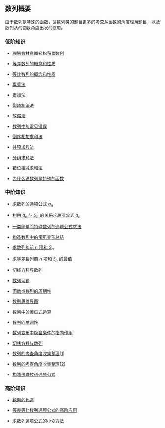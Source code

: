 ## 数列概要

由于数列是特殊的函数，故数列类的题目更多的考查从函数的角度理解题目，以及数列从的函数角度出发的应用。

### 低阶知识

*  <a  href=" http://www.cnblogs.com/wanghai0666/p/6268370.html "  target="_blank" >理解教材意图轻松积累数列 </a> 

* <a  href=" https://www.cnblogs.com/wanghai0666/p/10193879.html  "  target="_blank" >等差数列的概念和性质</a>  

* <a  href="https://www.cnblogs.com/wanghai0666/p/10212401.html "  target="_blank" >等比数列的概念和性质</a>  

* <a  href="https://www.cnblogs.com/wanghai0666/p/10604115.html "  target="_blank">累乘法</a> 

* <a  href="https://www.cnblogs.com/wanghai0666/p/10604109.html "  target="_blank">累加法</a>  

* <a  href=" https://www.cnblogs.com/wanghai0666/p/9524701.html "  target="_blank" >裂项相消法</a>

* <a  href=" https://www.cnblogs.com/wanghai0666/p/5867164.html "  target="_blank" >放缩法</a>   

* <a  href="https://www.cnblogs.com/wanghai0666/p/10550707.html "  target="_blank">数列中的常见错误</a>  

* <a  href="https://www.cnblogs.com/wanghai0666/p/12352964.html"  target="_blank">倒序相加求和法</a>  

* <a  href="https://www.cnblogs.com/wanghai0666/p/12350014.html"  target="_blank">并项求和法</a>  

* <a  href="https://www.cnblogs.com/wanghai0666/p/12350177.html"  target="_blank">分组求和法</a>

* <a  href="https://www.cnblogs.com/wanghai0666/p/12350590.html"  target="_blank">错位相减求和法</a>

* <a  href=" https://www.cnblogs.com/wanghai0666/p/8408629.html  "  target="_blank" >为什么说数列是特殊的函数 </a>

### 中阶知识

*  <a  href=" https://www.cnblogs.com/wanghai0666/p/9428910.html  "  target="_blank" >求数列的通项公式 $a_n$ </a>

* <a  href="https://www.cnblogs.com/wanghai0666/p/10604125.html "  target="_blank">利用 $a_n$ 与 $S_n$ 的关系求通项公式 $a_n$ </a>  

* <a  href="https://www.cnblogs.com/wanghai0666/p/12932762.html"  target="_blank">一类简单而特殊数列的通项公式求法</a> 
  
* <a  href=" https://www.cnblogs.com/wanghai0666/p/10182054.html  "  target="_blank" >构造数列中的常见变形总结</a>

* <a  href=" https://www.cnblogs.com/wanghai0666/p/9428928.html "  target="_blank" >求数列的前 $n$ 项和 $S_n$ </a>

* <a  href=" https://www.cnblogs.com/wanghai0666/p/8329377.html  "  target="_blank" >求等差数列前 $n$ 项和 $S_n$ 的最值 </a>  

* <a  href=" https://www.cnblogs.com/wanghai0666/p/7874937.html   "  target="_blank" >切线方程与数列</a>  

* <a  href="http://www.cnblogs.com/wanghai0666/p/6259985.html  "  target="_blank" >数列习题</a>

* <a  href=" http://www.cnblogs.com/wanghai0666/p/6762835.html  "  target="_blank" >函数或数列的周期性</a> 

* <a  href=" https://www.cnblogs.com/wanghai0666/p/11229508.html    "  target="_blank">数列思维导图</a>

* <a  href="https://www.cnblogs.com/wanghai0666/p/10699699.html "  target="_blank">数列中的傻瓜式运算</a>  

* <a  href="https://www.cnblogs.com/wanghai0666/p/10696741.html "  target="_blank">数列的单调性</a>

* <a  href="https://www.cnblogs.com/wanghai0666/p/10685235.html "  target="_blank">数列变形中隐含条件的指向作用</a>

* <a  href=" https://www.cnblogs.com/wanghai0666/p/7874937.html  "  target="_blank" >切线方程与数列</a> 

* <a  href=" https://www.cnblogs.com/wanghai0666/p/8747634.html  "  target="_blank" >数列的考查角度收集整理[1] </a> 

* <a  href=" https://www.cnblogs.com/wanghai0666/p/8874548.html  "  target="_blank" >数列的考查角度收集整理[2] </a> 

* <a  href="https://www.cnblogs.com/wanghai0666/p/10604133.html "  target="_blank">构造法求数列通项公式</a>

###  高阶知识

* <a  href="https://www.cnblogs.com/wanghai0666/p/12349651.html"  target="_blank">数列的构造</a>  

* <a  href="https://www.cnblogs.com/wanghai0666/p/12358514.html"  target="_blank">等差等比数列通项公式的高阶应用</a> 

* <a  href="https://www.cnblogs.com/wanghai0666/p/12570404.html"  target="_blank">求数列通项公式的小众方法</a> 
